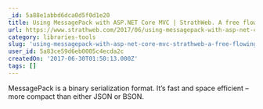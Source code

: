 ```yaml
---
_id: 5a88e1abbd6dca0d5f0d1e20
title: Using MessagePack with ASP.NET Core MVC | StrathWeb. A free flowing web tech monologue.
url: https://www.strathweb.com/2017/06/using-messagepack-with-asp-net-core-mvc/
category: libraries-tools
slug: 'using-messagepack-with-asp-net-core-mvc-strathweb-a-free-flowing-web-tech-monologue'
user_id: 5a83ce59d6eb0005c4ecda2c
createdOn: '2017-06-30T01:50:13.000Z'
tags: []
---
```


MessagePack is a binary serialization format. It’s fast and space efficient – more compact than either JSON or BSON.
